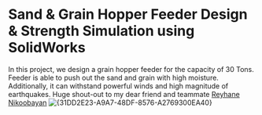# Sand & Grain Hopper Feeder Design & Strength Simulation using SolidWorks
In this project, we design a grain hopper feeder for the capacity of 30 Tons. Feeder is able to push out the sand and grain
with high moisture. Additionally, it can withstand powerful winds and high magnitude of earthquakes. Huge shout-out to my dear friend and teammate [Reyhane Nikoobayan](https://github.com/ReyhaneNikoobayan)
![{31DD2E23-A9A7-48DF-8576-A2769300EA40}](https://github.com/user-attachments/assets/5855c67a-31b8-4476-ba17-62e44c897f23)
